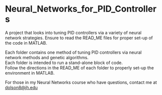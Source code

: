 # Neural_Networks_for_PID_Controllers
A project that looks into tuning PID controllers via a variety of neural network strategies.  Ensure to read the READ_ME files for proper set-up of the code in MATLAB.  

Each folder contains one method of tuning PID controllers via neural network methods and genetic algorithms.  
Each folder is intended to run a stand-alone block of code.  
Follow the directions in the READ_ME of each folder to properly set-up the environment in MATLAB.  

For those in my Neural Networks course who have questions, contact me at dolson8@jh.edu
